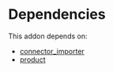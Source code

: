 # Dependencies

This addon depends on:

- [connector_importer](https://github.com/bringout/oca-technical)
- [product](https://github.com/bringout/oca-ocb-sale/tree/3e269fa48ad4d81d3305977a3a962b1dc0f75ef3/odoo-bringout-oca-ocb-product)
